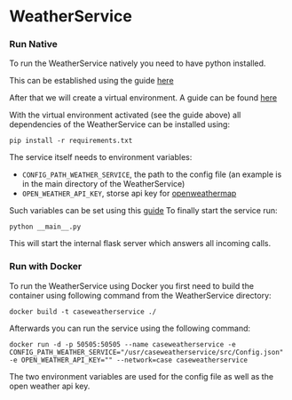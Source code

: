 # WeatherService


### Run Native

To run the WeatherService natively you need to have python installed.

This can be established using the guide [here](https://realpython.com/installing-python/)

After that we will create a virtual environment. A guide can be found [here](https://www.freecodecamp.org/news/how-to-setup-virtual-environments-in-python/)

With the virtual environment activated (see the guide above) all dependencies of the WeatherService can be installed using:

`pip install -r requirements.txt`

The service itself needs to environment variables:
 * `CONFIG_PATH_WEATHER_SERVICE`, the path to the config file (an example is in the main directory of the WeatherService)
 * `OPEN_WEATHER_API_KEY`, storse api key for [openweathermap](https://openweathermap.org/)

Such variables can be set using this [guide](https://www.twilio.com/blog/2017/01/how-to-set-environment-variables.html)
To finally start the service run:

`python __main__.py`

This will start the internal flask server which answers all incoming calls.
### Run with Docker
To run the WeatherService using Docker you first need to build the container using following command from the WeatherService directory:

`docker build -t caseweatherservice ./`

Afterwards you can run the service using the following command:

`docker run -d -p 50505:50505 --name caseweatherservice -e CONFIG_PATH_WEATHER_SERVICE="/usr/caseweatherservice/src/Config.json" -e OPEN_WEATHER_API_KEY="" --network=case caseweatherservice`

The two environment variables are used for the config file as well as the open weather api key.
